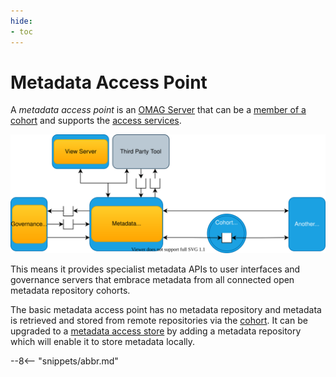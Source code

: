 ```yaml
---
hide:
- toc
---
```


<!-- SPDX-License-Identifier: CC-BY-4.0 -->
<!-- Copyright Contributors to the Egeria project 2020. -->

# Metadata Access Point

A *metadata access point* is an [OMAG Server](omag-server.md) that can be a [member of a cohort](/concepts/cohort-member) and supports the [access services](/services/omas).

![Metadata access point in OMAG Server ecosystem](metadata-access-point.svg)

This means it provides specialist metadata APIs to user interfaces and governance servers that embrace metadata from all connected open metadata repository cohorts.

The basic metadata access point has no metadata repository and metadata is retrieved and stored from remote repositories via the [cohort](/concepts/cohort-member). It can be upgraded to a [metadata access store](/concepts/metadata-access-store) by adding a metadata repository which will enable it to store metadata locally.

--8<-- "snippets/abbr.md"
